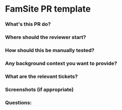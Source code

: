 # FamSite PR template
### What's this PR do?  
### Where should the reviewer start?  
### How should this be manually tested?  
### Any background context you want to provide?  
### What are the relevant tickets?  
### Screenshots (if appropriate)  
### Questions:
